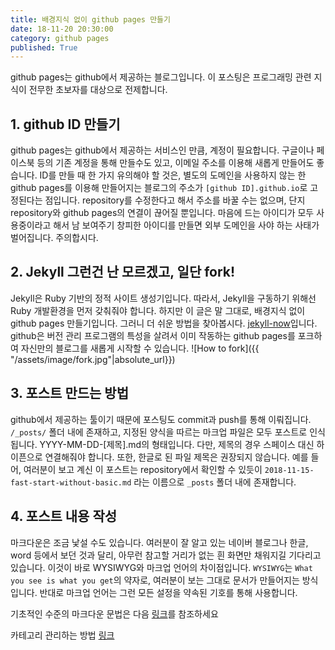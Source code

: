 ```yaml
---
title: 배경지식 없이 github pages 만들기
date: 18-11-20 20:30:00
category: github pages
published: True
---
```


github pages는 github에서 제공하는 블로그입니다. 이 포스팅은 프로그래밍 관련 지식이 전무한 초보자를 대상으로 전제합니다.

## 1. github ID 만들기

github pages는 github에서 제공하는 서비스인 만큼, 계정이 필요합니다. 구글이나 페이스북 등의 기존 계정을 통해 만들수도 있고, 이메일 주소를 이용해 새롭게 만들어도 좋습니다. ID를 만들 때 한 가지 유의해야 할 것은, 별도의 도메인을 사용하지 않는 한 github pages를 이용해 만들어지는 블로그의 주소가 ```[github ID].github.io```로 고정된다는 점입니다. repository를 수정한다고 해서 주소를 바꿀 수는 없으며, 단지 repository와 github pages의 연결이 끊어질 뿐입니다. 마음에 드는 아이디가 모두 사용중이라고 해서 남 보여주기 창피한 아이디를 만들면 외부 도메인을 사야 하는 사태가 벌어집니다. 주의합시다.


## 2. Jekyll 그런건 난 모르겠고, 일단 fork!
Jekyll은 Ruby 기반의 정적 사이트 생성기입니다. 따라서, Jekyll을 구동하기 위해선 Ruby 개발환경을 먼저 갖춰줘야 합니다. 하지만 이 글은 말 그대로, 배경지식 없이 github pages 만들기입니다. 그러니 더 쉬운 방법을 찾아봅시다. [jekyll-now](https://github.com/barryclark/jekyll-now)입니다. github은 버전 관리 프로그램의 특성을 살려서 이미 작동하는 github pages를 포크하여 자신만의 블로그를 새롭게 시작할 수 있습니다.
![How to fork]({{ "/assets/image/fork.jpg"|absolute_url}})

## 3. 포스트 만드는 방법
github에서 제공하는 툴이기 때문에 포스팅도 commit과 push를 통해 이뤄집니다. ```/_posts/``` 폴더 내에 존재하고, 지정된 양식을 따르는 마크업 파일은 모두 포스트로 인식됩니다. YYYY-MM-DD-[제목].md의 형태입니다. 다만, 제목의 경우 스페이스 대신 하이픈으로 연결해줘야 합니다. 또한, 한글로 된 파일 제목은 권장되지 않습니다. 예를 들어, 여러분이 보고 계신 이 포스트는 repository에서 확인할 수 있듯이 ```2018-11-15-fast-start-without-basic.md``` 라는 이름으로 ```_posts``` 폴더 내에 존재합니다.

## 4. 포스트 내용 작성
마크다운은 조금 낯설 수도 있습니다. 여러분이 잘 알고 있는 네이버 블로그나 한글, word 등에서 보던 것과 달리, 아무런 참고할 거리가 없는 흰 화면만 채워지길 기다리고 있습니다. 이것이 바로 WYSIWYG와 마크업 언어의 차이점입니다. ```WYSIWYG```는 ```What you see is what you get```의 약자로, 여러분이 보는 그대로 문서가 만들어지는 방식입니다. 반대로 마크업 언어는 그런 모든 설정을 약속된 기호를 통해 사용합니다.

기초적인 수준의 마크다운 문법은 다음 [링크](https://gist.github.com/ihoneymon/652be052a0727ad59601)를 참조하세요


카테고리 관리하는 방법 [링크](https://codinfox.github.io/dev/2015/03/06/use-tags-and-categories-in-your-jekyll-based-github-pages/)
